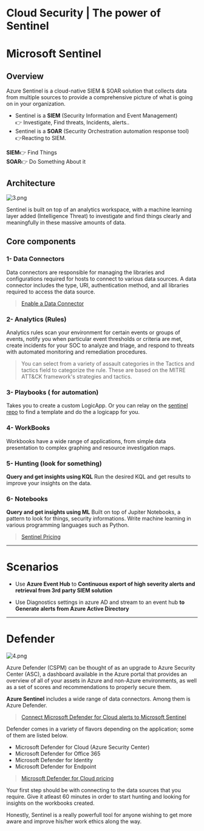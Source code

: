 # Cloud Security | The power of Sentinel


# Microsoft Sentinel

## Overview
Azure Sentinel is a cloud-native SIEM & SOAR solution that collects data from multiple sources to provide a comprehensive picture of what is going on in your organization.

- Sentinel is a **SIEM** (Security Information and Event Management)
<br>👉 Investigate, Find threats, Incidents, alerts..
- Sentinel is a **SOAR** (Security Orchestration automation response tool) <br>👉Reacting to SIEM.

**SIEM**👉 Find Things <br>
**SOAR**👉 Do Something About it


## Architecture

![3.png](https://cdn.hashnode.com/res/hashnode/image/upload/v1659465636763/4-lE0GdpO.png)



 Sentinel is built on top of an analytics workspace, with a machine learning layer added (Intelligence Threat) to investigate and find things clearly and meaningfully in these massive amounts of data. 



## Core components

### 1- Data Connectors
Data connectors are responsible for managing the libraries and configurations required for hosts to connect to various data sources. A data connector includes the type, URI, authentication method, and all libraries required to access the data source.
> [Enable a Data Connector](https://docs.microsoft.com/en-us/azure/sentinel/connect-data-sources#enable-a-data-connector)

### 2- Analytics (Rules)
Analytics rules scan your environment for certain events or groups of events, notify you when particular event thresholds or criteria are met, create incidents for your SOC to analyze and triage, and respond to threats with automated monitoring and remediation procedures.
> You can select from a variety of assault categories in the Tactics and tactics field to categorize the rule. These are based on the MITRE ATT&CK framework's strategies and tactics.


### 3- Playbooks ( for automation)
Takes you to create a custom LogicApp.
Or you can relay on the [sentinel repo](https://github.com/Azure/Azure-Sentinel) to find a template and do the a logicapp for you.
### 4- WorkBooks
Workbooks have a wide range of applications, from simple data presentation to complex graphing and resource investigation maps.

### 5- Hunting (look for something)
 **Query and get insights using KQL**
  Run the desired KQL and get results to improve your insights on the data.
  <br>
  
### 6- Notebooks
 **Query and get insights using ML**
Built on top of Jupiter Notebooks, a pattern to look for things, security informations.
Write machine learning in various programming languages such as Python.


> [Sentinel Pricing](https://azure.microsoft.com/fr-fr/pricing/details/microsoft-sentinel/)

---

# Scenarios
- Use **Azure Event Hub** to **Continuous export of high severity alerts and retrieval from 3rd party SIEM solution**


- Use Diagnostics settings in azure AD and stream to an event hub **to Generate alerts from Azure Active Directory**


---
# Defender

![4.png](https://cdn.hashnode.com/res/hashnode/image/upload/v1659465659404/5U1XS1SvK.png)

Azure Defender (CSPM) can be thought of as an upgrade to Azure Security Center (ASC), a dashboard available in the Azure portal that provides an overview of all of your assets in Azure and non-Azure environments, as well as a set of scores and recommendations to properly secure them.

**Azure Sentinel** includes a wide range of data connectors. Among them is Azure Defender.

> [Connect Microsoft Defender for Cloud alerts to Microsoft Sentinel](https://docs.microsoft.com/en-us/azure/sentinel/connect-defender-for-cloud)


Defender comes in a variety of flavors depending on the application; some of them are listed below.
- Microsoft Defender for Cloud (Azure Security Center)
- Microsoft Defender for Office 365
- Microsoft Defender for Identity
- Microsoft Defender for Endpoint

> [Microsoft Defender for Cloud pricing](https://azure.microsoft.com/en-us/pricing/details/defender-for-cloud/)

Your first step should be with connecting to the data sources that you require. Give it atleast 60 minutes in order to start hunting and looking for insights on the workbooks created.

Honestly, Sentinel is a really powerfull tool for anyone wishing to get more aware and improve his/her work ethics along the way. 


